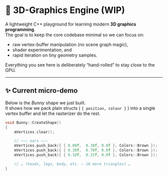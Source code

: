 # 🐇 3D-Graphics Engine (WIP)

A lightweight C++ playground for learning modern **3D graphics programming**.  
The goal is to keep the core codebase minimal so we can focus on:

* raw vertex-buffer manipulation (no scene graph magic),
* shader experimentation, and
* rapid iteration on tiny geometry samples.

Everything you see here is deliberately “hand-rolled” to stay close to the GPU.

---

## ✨ Current micro-demo

Below is the *Bunny* shape we just built.  
It shows how we pack plain structs ( `{ position, colour }` ) into a single vertex buffer and let the rasterizer do the rest.

```cpp
void Bunny::CreateShape()
{
    mVertices.clear();

    // ——— ears ———
    mVertices.push_back({ { 0.00f,  0.30f, 0.0f }, Colors::Brown });
    mVertices.push_back({ { 0.30f,  0.70f, 0.0f }, Colors::Brown });
    mVertices.push_back({ { 0.10f,  0.15f, 0.0f }, Colors::Brown });

    // … (heads, legs, body, etc. – 18 more triangles) …
}

